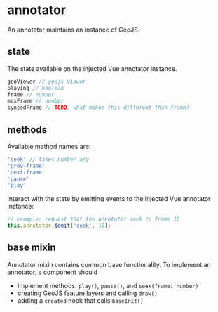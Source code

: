 # annotator

An annotator maintains an instance of GeoJS.

## state

The state available on the injected Vue annotator instance.

```js
geoViewer // geojs viewer
playing // boolean
frame // number
maxFrame // number
syncedFrame // TODO: what makes this different than frame?
```

## methods

Available method names are:

```js
'seek' // takes number arg
'prev-frame'
'next-frame'
'pause'
'play'
```

Interact with the state by emitting events to the injected Vue annotator instance:

```js
// example: request that the annotator seek to frame 10
this.annotator.$emit('seek', 10);
```

## base mixin

Annotator mixin contains common base functionality.  To implement an annotator, a component should

* implement methods: `play()`, `pause()`, and `seek(frame: number)`
* creating GeoJS feature layers and calling `draw()`
* adding a `created` hook that calls `baseInit()`
